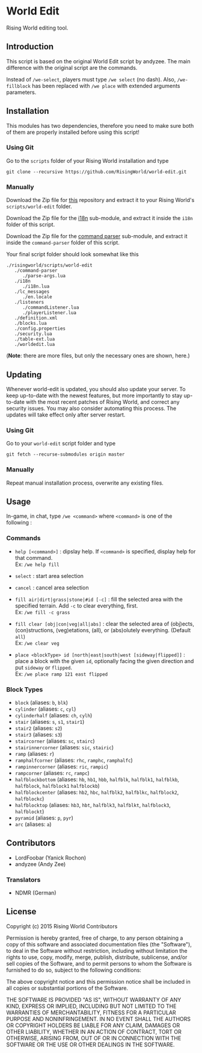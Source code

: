 # World Edit

Rising World editing tool.


## Introduction

This script is based on the original World Edit script by andyzee. The main difference with the original script are the commands.

Instead of `/we-select`, players must type `/we select` (no dash). Also, `/we-fillblock` has been replaced with `/we place` with extended arguments parameters.


## Installation

This modules has two dependencies, therefore you need to make sure both of them are properly installed before using this script!

### Using Git

Go to the `scripts` folder of your Rising World installation and type

```
git clone --recursive https://github.com/RisingWorld/world-edit.git
```

### Manually

Download the Zip file for [this](https://github.com/RisingWorld/world-edit/archive/master.zip) repository and extract it to your Rising World's `scripts/world-edit` folder.

Download the Zip file for the [i18n](https://github.com/RisingWorld/i18n/archive/master.zip) sub-module, and extract it inside the `i18n` folder of this script.

Download the Zip file for the [command parser](https://github.com/RisingWorld/command-parser/archive/master.zip) sub-module, and extract it inside the `command-parser` folder of this script.

Your final script folder should look somewhat like this

```
./risingworld/scripts/world-edit
   ./command-parser
      ./parse-args.lua
   ./i18n
      ./i18n.lua
   ./lc_messages
      ./en.locale
   ./listeners
      ./commandListener.lua
      ./playerListener.lua
   ./definition.xml
   ./blocks.lua
   ./config.properties
   ./security.lua
   ./table-ext.lua
   ./worldedit.lua
```

(**Note**: there are more files, but only the necessary ones are shown, here.)


## Updating

Whenever world-edit is updated, you should also update your server. To keep up-to-date with the newest features, but more importantly to stay up-to-date with the most recent patches of Rising World, and correct any security issues. You may also consider automating this process. The updates will take effect only after server restart.

### Using Git

Go to your `world-edit` script folder and type

```
git fetch --recurse-submodules origin master
```

### Manually

Repeat manual installation process, overwrite any existing files.


## Usage

In-game, in chat, type `/we <command>` where `<command>` is one of the following :

### Commands

* `help [<command>]` : dipslay help. If `<command>` is specified, display help for that command.  
  Ex: `/we help fill`

* `select` : start area selection  
* `cancel` : cancel area selection
* `fill air|dirt|grass|stone|#id [-c]` : fill the selected area with the specified terrain.  Add `-c` to clear everything, first.  
  Ex: `/we fill -c grass`

* `fill clear [obj|con|veg|all|abs]` : clear the selected area of (obj)ects, (con)structions, (veg)etations, (all), or (abs)olutely everything. (Default `all`)  
  Ex: `/we clear veg`

* `place <blockType> id [north|east|south|west [sideway|flipped]]` : place a block with the given `id`, optionally facing the given direction and put `sideway` or `flipped`.  
  Ex: `/we place ramp 121 east flipped`


### Block Types

* `block` (aliases: `b`, `blk`)
* `cylinder` (aliases: `c`, `cyl`)
* `cylinderhalf` (aliases: `ch`, `cylh`)
* `stair` (aliases: `s`, `s1`, `stair1`)
* `stair2` (aliases: `s2`)
* `stair3` (aliases: `s3`)
* `staircorner` (aliases: `sc`, `stairc`)
* `stairinnercorner` (aliases: `sic`, `stairic`)
* `ramp` (aliases: `r`)
* `ramphalfcorner` (aliases: `rhc`, `ramphc`, `ramphalfc`)
* `rampinnercorner` (aliases: `ric`, `rampic`)
* `rampcorner` (aliases: `rc`, `rampc`)
* `halfblockbottom` (aliases: `hb`, `hb1`, `hbb`, `halfblk`, `halfblk1`, `halfblkb`, `halfblock`, `halfblock1` `halfblockb`)
* `halfblockcenter` (aliases: `hb2`, `hbc`, `halfblk2`, `halfblkc`, `halfblock2`, `halfblockc`)
* `halfblocktop` (aliases: `hb3`, `hbt`, `halfblk3`, `halfblkt`, `halfblock3`, `halfblockt`)
* `pyramid` (aliases: `p`, `pyr`)
* `arc` (aliases: `a`)


## Contributors

* LordFoobar (Yanick Rochon)
* andyzee (Andy Zee)

### Translators

* NDMR (German)


## License

Copyright (c) 2015 Rising World Contributors

Permission is hereby granted, free of charge, to any person obtaining a copy of this software and associated documentation files (the "Software"), to deal in the Software without restriction, including without limitation the rights to use, copy, modify, merge, publish, distribute, sublicense, and/or sell copies of the Software, and to permit persons to whom the Software is furnished to do so, subject to the following conditions:

The above copyright notice and this permission notice shall be included in all copies or substantial portions of the Software.

THE SOFTWARE IS PROVIDED "AS IS", WITHOUT WARRANTY OF ANY KIND, EXPRESS OR IMPLIED, INCLUDING BUT NOT LIMITED TO THE WARRANTIES OF MERCHANTABILITY, FITNESS FOR A PARTICULAR PURPOSE AND NONINFRINGEMENT. IN NO EVENT SHALL THE AUTHORS OR COPYRIGHT HOLDERS BE LIABLE FOR ANY CLAIM, DAMAGES OR OTHER LIABILITY, WHETHER IN AN ACTION OF CONTRACT, TORT OR OTHERWISE, ARISING FROM, OUT OF OR IN CONNECTION WITH THE SOFTWARE OR THE USE OR OTHER DEALINGS IN THE SOFTWARE.